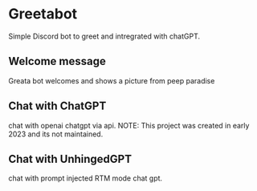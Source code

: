# Greetabot
Simple Discord bot to greet and intregrated with chatGPT.

## Welcome message
Greata bot welcomes and shows a picture from peep paradise

## Chat with ChatGPT
chat with openai chatgpt via api.
NOTE: This project was created in early 2023 and its not maintained.

## Chat with UnhingedGPT
chat with prompt injected RTM mode chat gpt.
